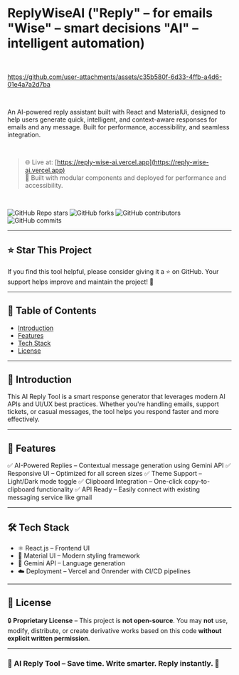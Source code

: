 # ReplyWiseAI ("Reply" – for emails  "Wise" – smart decisions  "AI" – intelligent automation)

<br />

https://github.com/user-attachments/assets/c35b580f-6d33-4ffb-a4d6-01e4a7a2d7ba

<br />

An AI-powered reply assistant built with React and MaterialUi, designed to help users generate quick, intelligent, and context-aware responses for emails and any message. Built for performance, accessibility, and seamless integration.

<br />

> 🌐 Live at: [https://reply-wise-ai.vercel.app](https://reply-wise-ai.vercel.app)  
> 📌 Built with modular components and deployed for performance and accessibility.

<br />

![GitHub Repo stars](https://img.shields.io/github/stars/your-username/your-portfolio-repo?style=for-the-badge)
![GitHub forks](https://img.shields.io/github/forks/your-username/your-portfolio-repo?style=for-the-badge)
![GitHub contributors](https://img.shields.io/github/contributors/your-username/your-portfolio-repo?style=for-the-badge)
![GitHub commits](https://img.shields.io/github/commit-activity/t/your-username/your-portfolio-repo?style=for-the-badge)

---

## ⭐ Star This Project

If you find this tool helpful, please consider giving it a ⭐ on GitHub. Your support helps improve and maintain the project! 🙌

---

## 📌 Table of Contents

- [Introduction](#introduction)
- [Features](#features)
- [Tech Stack](#tech-stack)
- [License](#license)

---

## 🎯 Introduction

This AI Reply Tool is a smart response generator that leverages modern AI APIs and UI/UX best practices. Whether you're handling emails, support tickets, or casual messages, the tool helps you respond faster and more effectively.

---

## 🌟 Features

✅ AI-Powered Replies – Contextual message generation using Gemini API
✅ Responsive UI – Optimized for all screen sizes
✅ Theme Support – Light/Dark mode toggle
✅ Clipboard Integration – One-click copy-to-clipboard functionality
✅ API Ready – Easily connect with existing messaging service like gmail

---

## 🛠 Tech Stack

- ⚛️ React.js – Frontend UI
- 💨 Material UI – Modern styling framework
- 🤖 Gemini API – Language generation
- ☁️ Deployment – Vercel and Onrender with CI/CD pipelines

---

## 📜 License

🔒 **Proprietary License** – This project is **not open-source**. You may **not** use, modify, distribute, or create derivative works based on this code **without explicit written permission**.

---

### 🚀 AI Reply Tool – Save time. Write smarter. Reply instantly. 💬
